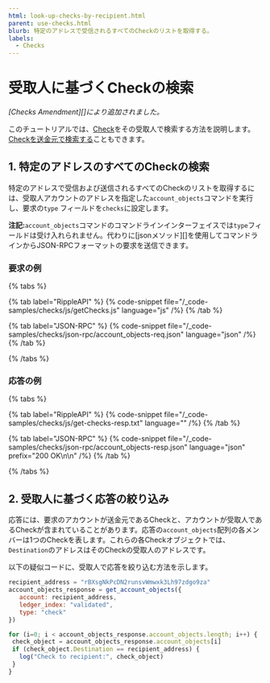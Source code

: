 ```yaml
---
html: look-up-checks-by-recipient.html
parent: use-checks.html
blurb: 特定のアドレスで受信されるすべてのCheckのリストを取得する。
labels:
  - Checks
---
```

# 受取人に基づくCheckの検索

_[Checks Amendment][]により追加されました。_

このチュートリアルでは、[Check](../../../concepts/payment-types/checks.md)をその受取人で検索する方法を説明します。[Checkを送金元で検索する](look-up-checks-by-sender.md)こともできます。

## 1. 特定のアドレスのすべてのCheckの検索

特定のアドレスで受信および送信されるすべてのCheckのリストを取得するには、受取人アカウントのアドレスを指定した`account_objects`コマンドを実行し、要求の`type` フィールドを`checks`に設定します。

**注記:**`account_objects`コマンドのコマンドラインインターフェイスでは`type`フィールドは受け入れられません。代わりに[jsonメソッド][]を使用してコマンドラインからJSON-RPCフォーマットの要求を送信できます。


### 要求の例

{% tabs %}

{% tab label="RippleAPI" %}
{% code-snippet file="/_code-samples/checks/js/getChecks.js" language="js" /%}
{% /tab %}

{% tab label="JSON-RPC" %}
{% code-snippet file="/_code-samples/checks/json-rpc/account_objects-req.json" language="json" /%}
{% /tab %}

{% /tabs %}

### 応答の例

{% tabs %}

{% tab label="RippleAPI" %}
{% code-snippet file="/_code-samples/checks/js/get-checks-resp.txt" language="" /%}
{% /tab %}

{% tab label="JSON-RPC" %}
{% code-snippet file="/_code-samples/checks/json-rpc/account_objects-resp.json" language="json" prefix="200 OK\n\n" /%}
{% /tab %}

{% /tabs %}


## 2. 受取人に基づく応答の絞り込み

応答には、要求のアカウントが送金元であるCheckと、アカウントが受取人であるCheckが含まれていることがあります。応答の`account_objects`配列の各メンバーは1つのCheckを表します。これらの各Checkオブジェクトでは、`Destination`のアドレスはそのCheckの受取人のアドレスです。

以下の疑似コードに、受取人で応答を絞り込む方法を示します。

```js
recipient_address = "rBXsgNkPcDN2runsvWmwxk3Lh97zdgo9za"
account_objects_response = get_account_objects({
   account: recipient_address,
   ledger_index: "validated",
   type: "check"
})

for (i=0; i < account_objects_response.account_objects.length; i++) {
 check_object = account_objects_response.account_objects[i]
 if (check_object.Destination == recipient_address) {
   log("Check to recipient:", check_object)
 }
}
```

<!--{# common links #}-->
